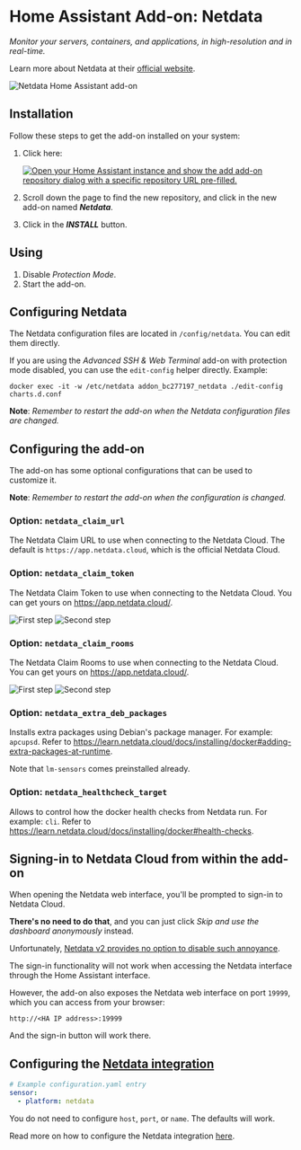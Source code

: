 # Home Assistant Add-on: Netdata

_Monitor your servers, containers, and applications, in high-resolution and in
real-time._

Learn more about Netdata at their
[official website](https://www.netdata.cloud/).

![Netdata Home Assistant add-on](https://github.com/felipecrs/netdata-hass-addon/assets/29582865/535dcb73-c556-4369-aadd-a2d32425b83c)

## Installation

Follow these steps to get the add-on installed on your system:

1. Click here:

   [![Open your Home Assistant instance and show the add add-on repository dialog with a specific repository URL pre-filled.](https://my.home-assistant.io/badges/supervisor_add_addon_repository.svg)](https://my.home-assistant.io/redirect/supervisor_add_addon_repository/?repository_url=https%3A%2F%2Fgithub.com%2Ffelipecrs%2Fnetdata-hass-addon)

1. Scroll down the page to find the new repository, and click in the new add-on
   named **_Netdata_**.
1. Click in the **_INSTALL_** button.

## Using

1. Disable _Protection Mode_.
1. Start the add-on.

## Configuring Netdata

The Netdata configuration files are located in `/config/netdata`. You can edit
them directly.

If you are using the _Advanced SSH & Web Terminal_ add-on with protection mode
disabled, you can use the `edit-config` helper directly. Example:

```console
docker exec -it -w /etc/netdata addon_bc277197_netdata ./edit-config charts.d.conf
```

**Note**: _Remember to restart the add-on when the Netdata configuration files
are changed._

## Configuring the add-on

The add-on has some optional configurations that can be used to customize it.

**Note**: _Remember to restart the add-on when the configuration is changed._

### Option: `netdata_claim_url`

The Netdata Claim URL to use when connecting to the Netdata Cloud. The default
is `https://app.netdata.cloud`, which is the official Netdata Cloud.

### Option: `netdata_claim_token`

The Netdata Claim Token to use when connecting to the Netdata Cloud. You can get
yours on <https://app.netdata.cloud/>.

![First step](https://github.com/hassio-addons/addon-ssh/assets/29582865/97b28b92-14f5-4232-88d4-f305de45a922)
![Second step](https://github.com/hassio-addons/addon-ssh/assets/29582865/9dfd2b72-9e1f-4f3e-87a0-a6e7d3761c23)

### Option: `netdata_claim_rooms`

The Netdata Claim Rooms to use when connecting to the Netdata Cloud. You can get
yours on <https://app.netdata.cloud/>.

![First step](https://github.com/hassio-addons/addon-ssh/assets/29582865/97b28b92-14f5-4232-88d4-f305de45a922)
![Second step](https://github.com/hassio-addons/addon-ssh/assets/29582865/7ce5bb97-903a-4778-8304-a2fa433c77b1)

### Option: `netdata_extra_deb_packages`

Installs extra packages using Debian's package manager. For example: `apcupsd`.
Refer to
<https://learn.netdata.cloud/docs/installing/docker#adding-extra-packages-at-runtime>.

Note that `lm-sensors` comes preinstalled already.

### Option: `netdata_healthcheck_target`

Allows to control how the docker health checks from Netdata run. For example: `cli`.
Refer to
<https://learn.netdata.cloud/docs/installing/docker#health-checks>.

## Signing-in to Netdata Cloud from within the add-on

When opening the Netdata web interface, you'll be prompted to sign-in to Netdata Cloud.

**There's no need to do that**, and you can just click _Skip and use the dashboard anonymously_ instead.

Unfortunately, [Netdata v2 provides no option to disable such annoyance](https://github.com/netdata/netdata/issues/18964).

The sign-in functionality will not work when accessing the Netdata interface through the Home Assistant interface.

However, the add-on also exposes the Netdata web interface on port `19999`, which you can access from your browser:

```
http://<HA IP address>:19999
```

And the sign-in button will work there.

## Configuring the [Netdata integration](https://www.home-assistant.io/integrations/netdata/)

```yaml
# Example configuration.yaml entry
sensor:
  - platform: netdata
```

You do not need to configure `host`, `port`, or `name`. The defaults will work.

Read more on how to configure the Netdata integration
[here](https://www.home-assistant.io/integrations/netdata/).
